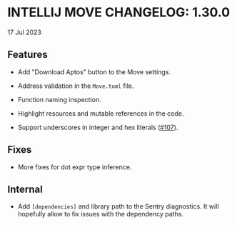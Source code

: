 # INTELLIJ MOVE CHANGELOG: 1.30.0

17 Jul 2023

## Features

* Add "Download Aptos" button to the Move settings. 

* Address validation in the `Move.toml` file. 

* Function naming inspection. 

* Highlight resources and mutable references in the code. 

* Support underscores in integer and hex literals ([#107](https://github.com/pontem-network/intellij-move/issues/107)).

## Fixes

* More fixes for dot expr type inference. 

## Internal

* Add `[dependencies]` and library path to the Sentry diagnostics. It will hopefully allow to fix issues with the dependency paths.  
